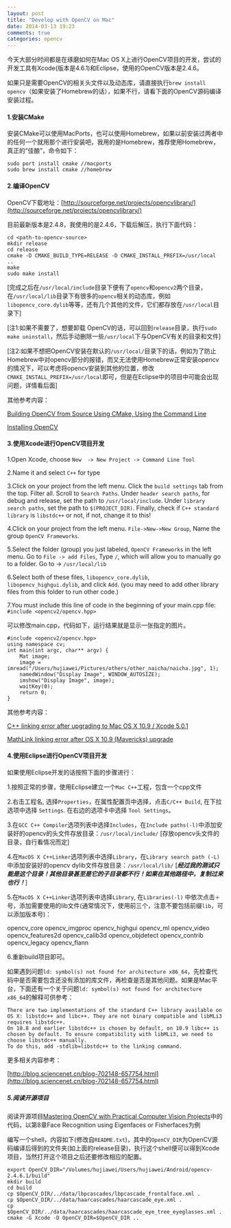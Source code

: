 ```yaml
---
layout: post
title: "Develop with OpenCV on Mac"
date: 2014-03-13 19:23
comments: true
categories: opencv
---
```


今天大部分时间都是在琢磨如何在Mac OS X上进行OpenCV项目的开发，尝试的开发工具有Xcode(版本是4.6.1)和Eclipse，使用的OpenCV版本是2.4.6。

如果只是需要OpenCV的相关头文件以及动态库，请直接执行`brew install opencv`（如果安装了Homebrew的话），如果不行，请看下面的OpenCV源码编译安装过程。

#### 1.安装CMake

安装CMake可以使用MacPorts，也可以使用Homebrew，如果以前安装过两者中的任何一个就用那个进行安装吧，我用的是Homebrew，推荐使用Homebrew，真正的“佳酿”，命令如下：

```
sudo port install cmake //macports
sudo brew install cmake //homebrew
```

#### 2.编译OpenCV

OpenCV下载地址：[http://sourceforge.net/projects/opencvlibrary/](http://sourceforge.net/projects/opencvlibrary/)

目前最新版本是2.4.8，我使用的是2.4.6，下载后解压，执行下面代码：

```
cd <path-to-opencv-source>
mkdir release
cd release
cmake -D CMAKE_BUILD_TYPE=RELEASE -D CMAKE_INSTALL_PREFIX=/usr/local .. 
make
sudo make install
```
[完成之后在`/usr/local/include`目录下便有了`opencv`和`opencv2`两个目录，在`/usr/local/lib`目录下有很多的`opencv`相关的动态库，例如`libopencv_core.dylib`等等，还有几个其他的文件，它们都存放在`/usr/local`目录下]

[注1:如果不需要了，想要卸载 OpenCV的话，可以回到`release`目录，执行`sudo make uninstall`，然后手动删除一些`/usr/local`下与OpenCV有关的目录和文件]

[注2:如果不想把OpenCV安装在默认的`/usr/local/`目录下的话，例如为了防止Homebrew中对opencv部分的报错，而又无法使用Homebrew正常安装opencv的情况下，可以考虑将opencv安装到其他的位置，修改`CMAKE_INSTALL_PREFIX=/usr/local`即可，但是在Eclipse中的项目中可能会出现问题，详情看后面]

其他参考内容：

[Building OpenCV from Source Using CMake, Using the Command Line](http://docs.opencv.org/trunk/doc/tutorials/introduction/linux_install/linux_install.html#linux-installation)

[Installing OpenCV](https://sites.google.com/site/learningopencv1/installing-opencv)

#### 3.使用Xcode进行OpenCV项目开发


1.Open Xcode, choose `New  -> New Project -> Command Line Tool`

2.Name it and select `C++` for type

3.Click on your project from the left menu. Click the `build settings` tab from the top. Filter all. Scroll to `Search Paths`. Under `header search paths`, for debug and release, set the path to `/usr/local/include`. Under `library search paths`, set the path to `$(PROJECT_DIR)`. Finally, check if `C++ standard library` is `libstdc++` or not, if not, change it to this!

4.Click on your project from the left menu. `File->New->New Group`, Name the group `OpenCV Frameworks`. 

5.Select the folder (group) you just labeled, `OpenCV Frameworks` in the left menu. Go to `File -> add Files`, Type `/`, which will allow you to manually go to a folder. Go to -> `/usr/local/lib`

6.Select both of these files, `libopencv_core.dylib`, `libopencv_highgui.dylib`, and click `Add`. (you may need to add other library files from this folder to run other code.)

7.You must include this line of code in the beginning of your main.cpp file:
`#include <opencv2/opencv.hpp>`

可以修改main.cpp，代码如下，运行结果就是显示一张指定的图片。

```
#include <opencv2/opencv.hpp>
using namespace cv;
int main(int argc, char** argv) {
	Mat image;
	image = imread("/Users/hujiawei/Pictures/others/other_naicha/naicha.jpg", 1);
    namedWindow("Display Image", WINDOW_AUTOSIZE);
	imshow("Display Image", image);
	waitKey(0);
	return 0;
}
```

其他参考内容：   

[C++ linking error after upgrading to Mac OS X 10.9 / Xcode 5.0.1](http://stackoverflow.com/questions/19637164/c-linking-error-after-upgrading-to-mac-os-x-10-9-xcode-5-0-1)

[MathLink linking error after OS X 10.9 (Mavericks) upgrade](http://mathematica.stackexchange.com/questions/34692/mathlink-linking-error-after-os-x-10-9-mavericks-upgrade)

#### 4.使用Eclipse进行OpenCV项目开发

如果使用Eclipse开发的话按照下面的步骤进行：

1.按照正常的步骤，使用Eclipse建立一个`Mac C++`工程，包含一个cpp文件   

2.右击工程名, 选择`Properties`，在属性配置页中选择，点击`C/C++ Build`, 在下拉选项中选择 `Settings`. 在右边的选项卡中选择 `Tool Settings`。   

3.在`GCC C++ Compiler`选项列表中选择`Includes`，在`Include paths(-l)`中添加安装好的opencv的头文件存放目录：`/usr/local/include/` [存放opencv头文件的目录，自行看情况而定]    

4.在`MacOS X C++Linker`选项列表中选择`Library`，在`Library search path (-L)`中添加安装好的opencv dylib文件存放目录：`/usr/local/lib/` [***经过我的测试只能是这个目录！其他目录甚至是它的子目录都不行！如果在其他路径中，复制过来也行！***]    

5.在`MacOS X C++Linker`选项列表中选择`Library`, 在`Libraries(-l)` 中依次点击`＋`号，添加需要使用的lib文件(通常情况下，使用前三个，注意不要包括前缀`lib`，可以添加版本号)：    

opencv_core opencv_imgproc opencv_highgui opencv_ml opencv_video opencv_features2d opencv_calib3d opencv_objdetect opencv_contrib opencv_legacy opencv_flann   

6.重新build项目即可。

如果遇到问题`ld: symbol(s) not found for architecture x86_64`，先检查代码中是否需要包含还没有添加的库文件，再检查是否是其他问题。如果是Mac平台，下面还有一个关于问题`ld: symbol(s) not found for architecture x86_64`的解释可供参考：

```
There are two implementations of the standard C++ library available on OS X: libstdc++ and libc++. They are not binary compatible and libMLi3 requires libstdc++.
On 10.8 and earlier libstdc++ is chosen by default, on 10.9 libc++ is chosen by default. To ensure compatibility with libMLi3, we need to choose libstdc++ manually.
To do this, add -stdlib=libstdc++ to the linking command.
```

更多相关内容参考：

[http://blog.sciencenet.cn/blog-702148-657754.html](http://blog.sciencenet.cn/blog-702148-657754.html)

##### 5.阅读开源项目

阅读开源项目[Mastering OpenCV with Practical Computer Vision Projects](https://github.com/MasteringOpenCV/code)中的代码，以第8章Face Recognition using Eigenfaces or Fisherfaces为例

编写一个shell，内容如下(修改自`README.txt`)，其中的`OpenCV_DIR`为OpenCV源码编译后得到的文件夹(如上面的release目录)，执行这个shell便可以得到Xcode项目，当然打开这个项目之后还要修改相应的配置。

```
export OpenCV_DIR="/Volumes/hujiawei/Users/hujiawei/Android/opencv-2.4.6.1/build"
mkdir build
cd build
cp $OpenCV_DIR/../data/lbpcascades/lbpcascade_frontalface.xml .
cp $OpenCV_DIR/../data/haarcascades/haarcascade_eye.xml .
cp $OpenCV_DIR/../data/haarcascades/haarcascade_eye_tree_eyeglasses.xml .
cmake -G Xcode -D OpenCV_DIR=$OpenCV_DIR ..
```
